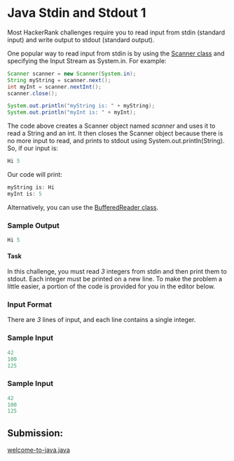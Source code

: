 
# Java Stdin and Stdout 1

Most HackerRank challenges require you to read input from stdin (standard input) and write output to stdout (standard output).

One popular way to read input from stdin is by using the [ Scanner class](https://docs.oracle.com/javase/8/docs/api/java/util/Scanner.html)
 and specifying the Input Stream as System.in. For example:

~~~java
Scanner scanner = new Scanner(System.in);
String myString = scanner.next();
int myInt = scanner.nextInt();
scanner.close();

System.out.println("myString is: " + myString);
System.out.println("myInt is: " + myInt);
~~~

The code above creates a Scanner object named *scanner* and uses it to read a String and an int. It then closes the Scanner object because there is no more input to read, and prints to stdout using System.out.println(String). So, if our input is:

~~~java
Hi 5
~~~

Our code will print:

~~~java
myString is: Hi
myInt is: 5
~~~

Alternatively, you can use the [BufferedReader class](https://docs.oracle.com/javase/8/docs/api/java/util/Scanner.html).


### Sample Output

~~~java
Hi 5
~~~

#### Task
In this challenge, you must read *3* integers from stdin and then print them to stdout. Each integer must be printed on a new line. To make the problem a little easier, a portion of the code is provided for you in the editor below.

### Input Format

There are *3* lines of input, and each line contains a single integer.

### Sample Input

~~~java
42
100
125
~~~

### Sample Input

~~~java
42
100
125
~~~
## Submission:

[welcome-to-java.java](https://github.com/danipishinin/HackerRank/blob/main/java/java-stdin-and-stdout-1.java)
